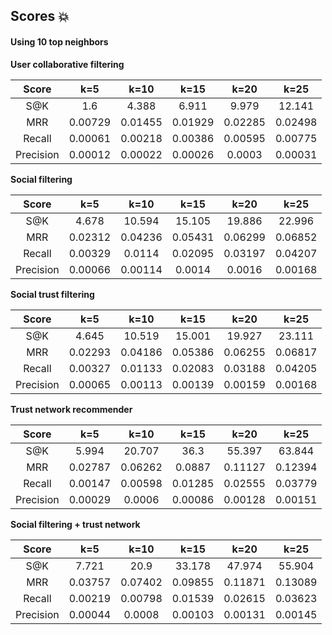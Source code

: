 ## Scores :boom:

#### Using 10 top neighbors

**User collaborative filtering**

| Score | k=5 | k=10 | k=15 | k=20 | k=25
|:-:|:-:|:-:|:-:|:-:|:-:|
| S@K | 1.6 | 4.388 | 6.911 | 9.979 | 12.141
| MRR | 0.00729 | 0.01455 | 0.01929 | 0.02285 | 0.02498
| Recall | 0.00061 | 0.00218 | 0.00386 | 0.00595 | 0.00775
| Precision | 0.00012 | 0.00022 | 0.00026 | 0.0003 | 0.00031


**Social filtering**

| Score | k=5 | k=10 | k=15 | k=20 | k=25
|:-:|:-:|:-:|:-:|:-:|:-:|
| S@K | 4.678 | 10.594 | 15.105 | 19.886 | 22.996
| MRR | 0.02312 | 0.04236 | 0.05431 | 0.06299 | 0.06852
| Recall | 0.00329 | 0.0114 | 0.02095 | 0.03197 | 0.04207
| Precision | 0.00066 | 0.00114 | 0.0014 | 0.0016 | 0.00168

**Social trust filtering**

| Score | k=5 | k=10 | k=15 | k=20 | k=25
|:-:|:-:|:-:|:-:|:-:|:-:|
| S@K | 4.645 | 10.519 | 15.001 | 19.927 | 23.111
| MRR | 0.02293 | 0.04186 | 0.05386 | 0.06255 | 0.06817
| Recall | 0.00327 | 0.01133 | 0.02083 | 0.03188 | 0.04205
| Precision | 0.00065 | 0.00113 | 0.00139 | 0.00159 | 0.00168

**Trust network recommender**

| Score | k=5 | k=10 | k=15 | k=20 | k=25|
|:-:|:-:|:-:|:-:|:-:|:-:|
| S@K | 5.994 | 20.707 | 36.3 | 55.397 | 63.844
| MRR | 0.02787 | 0.06262 | 0.0887 | 0.11127 | 0.12394
| Recall | 0.00147 | 0.00598 | 0.01285 | 0.02555 | 0.03779
| Precision | 0.00029 | 0.0006 | 0.00086 | 0.00128 | 0.00151


**Social filtering + trust network**

| Score | k=5 | k=10 | k=15 | k=20 | k=25
|:-:|:-:|:-:|:-:|:-:|:-:|
| S@K | 7.721 | 20.9 | 33.178 | 47.974 | 55.904 |
| MRR | 0.03757 | 0.07402 | 0.09855 | 0.11871 | 0.13089 |
| Recall | 0.00219 | 0.00798 | 0.01539 | 0.02615 | 0.03623 |
| Precision | 0.00044 | 0.0008 | 0.00103 | 0.00131 | 0.00145 |